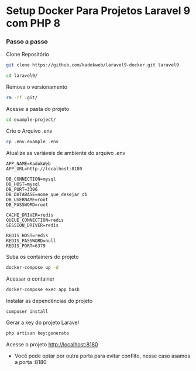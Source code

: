 
# Setup Docker Para Projetos Laravel 9 com PHP 8

### Passo a passo
Clone Repositório
```sh
git clone https://github.com/kadokweb/laravel9-docker.git laravel9
```

```sh
cd laravel9/
```


<!-- Alterne para a branch laravel 8.x
```sh
git checkout laravel-9-com-php-8
``` -->


Remova o versionamento
```sh
rm -rf .git/
```


Acesse a pasta do projeto
```sh
cd example-project/
```
Crie o Arquivo .env
```sh
cp .env.example .env
```


Atualize as variáveis de ambiente do arquivo .env
```dosini
APP_NAME=KadokWeb
APP_URL=http://localhost:8180

DB_CONNECTION=mysql
DB_HOST=mysql
DB_PORT=3306
DB_DATABASE=nome_que_desejar_db
DB_USERNAME=root
DB_PASSWORD=root

CACHE_DRIVER=redis
QUEUE_CONNECTION=redis
SESSION_DRIVER=redis

REDIS_HOST=redis
REDIS_PASSWORD=null
REDIS_PORT=6379
```


Suba os containers do projeto
```sh
docker-compose up -d
```


Acessar o container
```sh
docker-compose exec app bash
```


Instalar as dependências do projeto
```sh
composer install
```


Gerar a key do projeto Laravel
```sh
php artisan key:generate
```


Acesse o projeto
[http://localhost:8180](http://localhost:8180)

* Você pode optar por outra porta para evitar conflito, nesse caso asamos a porta :8180
